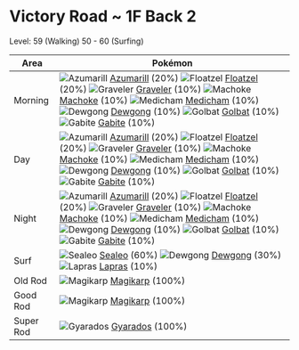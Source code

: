 # Victory Road ~ 1F Back 2
Level: 59 (Walking) 50 - 60 (Surfing)

Area       | Pokémon
---        | ---
Morning    | ![][184]  [Azumarill] (20%) ![][419]  [Floatzel] (20%) ![][075]  [Graveler] (10%)  ![][067]  [Machoke] (10%) ![][308]  [Medicham] (10%) ![][087]  [Dewgong] (10%)  ![][042]  [Golbat] (10%) ![][444]  [Gabite] (10%)
Day        | ![][184]  [Azumarill] (20%) ![][419]  [Floatzel] (20%) ![][075]  [Graveler] (10%)  ![][067]  [Machoke] (10%) ![][308]  [Medicham] (10%) ![][087]  [Dewgong] (10%)  ![][042]  [Golbat] (10%) ![][444]  [Gabite] (10%)
Night      | ![][184]  [Azumarill] (20%) ![][419]  [Floatzel] (20%) ![][075]  [Graveler] (10%)  ![][067]  [Machoke] (10%) ![][308]  [Medicham] (10%) ![][087]  [Dewgong] (10%)  ![][042]  [Golbat] (10%) ![][444]  [Gabite] (10%)
Surf       | ![][364]  [Sealeo] (60%) ![][087]  [Dewgong] (30%) ![][131]  [Lapras] (10%)
Old Rod    | ![][129]  [Magikarp] (100%)
Good Rod   | ![][129]  [Magikarp] (100%)
Super Rod  | ![][130]  [Gyarados] (100%)


[042]: https://raw.githubusercontent.com/PokeAPI/sprites/master/sprites/pokemon/42.png "Golbat"
[067]: https://raw.githubusercontent.com/PokeAPI/sprites/master/sprites/pokemon/67.png "Machoke"
[075]: https://raw.githubusercontent.com/PokeAPI/sprites/master/sprites/pokemon/75.png "Graveler"
[087]: https://raw.githubusercontent.com/PokeAPI/sprites/master/sprites/pokemon/87.png "Dewgong"
[129]: https://raw.githubusercontent.com/PokeAPI/sprites/master/sprites/pokemon/129.png "Magikarp"
[130]: https://raw.githubusercontent.com/PokeAPI/sprites/master/sprites/pokemon/130.png "Gyarados"
[131]: https://raw.githubusercontent.com/PokeAPI/sprites/master/sprites/pokemon/131.png "Lapras"
[184]: https://raw.githubusercontent.com/PokeAPI/sprites/master/sprites/pokemon/184.png "Azumarill"
[308]: https://raw.githubusercontent.com/PokeAPI/sprites/master/sprites/pokemon/308.png "Medicham"
[364]: https://raw.githubusercontent.com/PokeAPI/sprites/master/sprites/pokemon/364.png "Sealeo"
[419]: https://raw.githubusercontent.com/PokeAPI/sprites/master/sprites/pokemon/419.png "Floatzel"
[444]: https://raw.githubusercontent.com/PokeAPI/sprites/master/sprites/pokemon/444.png "Gabite"
[Golbat]: /pokemon_changes/042/
[Machoke]: /pokemon_changes/067/
[Graveler]: /pokemon_changes/075/
[Dewgong]: /pokemon_changes/087/
[Magikarp]: /pokemon_changes/129/
[Gyarados]: /pokemon_changes/130/
[Lapras]: /pokemon_changes/131/
[Azumarill]: /pokemon_changes/184/
[Medicham]: /pokemon_changes/308/
[Sealeo]: /pokemon_changes/364/
[Floatzel]: /pokemon_changes/419/
[Gabite]: /pokemon_changes/444/
